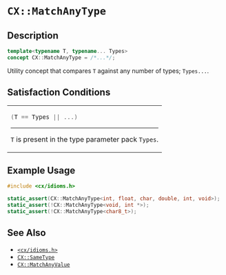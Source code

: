 # `CX::MatchAnyType`
## Description
<area id="no-interactive-code"></area>
```c++
template<typename T, typename... Types>
concept CX::MatchAnyType = /*...*/;
```
Utility concept that compares `T` against any number of types; `Types...`.

## Satisfaction Conditions
<table id="member-function-table">
 <tr><td>

  ```c++
  (T == Types || ...)
  ```
  ---
  `T` is present in the type parameter pack `Types`.

 </td></tr>
</table>

## Example Usage
```c++
#include <cx/idioms.h>

static_assert(CX::MatchAnyType<int, float, char, double, int, void>);
static_assert(!CX::MatchAnyType<void, int *>);
static_assert(!CX::MatchAnyType<char8_t>);
```

## See Also
 - [`<cx/idioms.h>`](../cx_idioms_h.md)
 - [`CX::SameType`](./same_type.md)
 - [`CX::MatchAnyValue`](./match_any_value.md)
